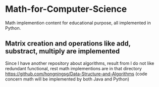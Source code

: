 # Math-for-Computer-Science
Math implemention content for educational purpose, all implemented in Python.

## Matrix creation and operations like add, substract, multiply are implemented
Since I have another repository about algorithms, result from I do not like redundant functional, rest math implementions are in that directory 
https://github.com/hongningsg/Data-Structure-and-Algorithms
(code concern math will be implemented by both Java and Python)

